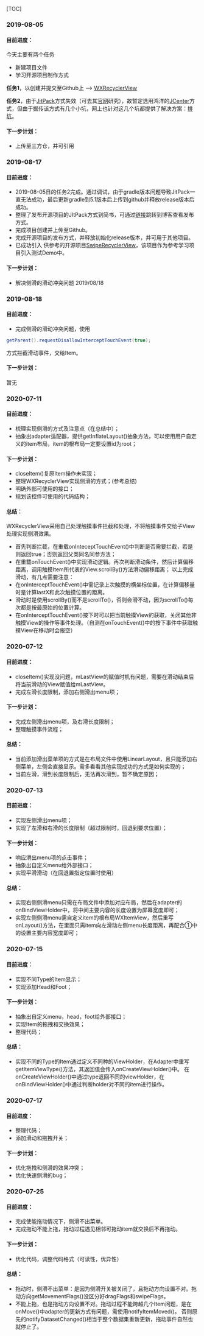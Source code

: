 [TOC]

### 2019-08-05
#### 目前进度： 
今天主要有两个任务
- 新建项目文件
- 学习开源项目制作方式

**任务1**，以创建并提交至Github上 --> [WXRecyclerView](https://github.com/welthy/WXRecyclerView)

**任务2**，由于[JitPack](https://www.jianshu.com/p/434911cd8732)方式失效（可去其[官网](https://jitpack.io/docs/ANDROID/)研究），故暂定选用鸿洋的[JCenter](https://blog.csdn.net/lmj623565791/article/details/51148825)方式，但由于据传该方式有几个小坑，网上也针对这几个坑都提供了解决方案：[排坑](https://blog.csdn.net/tmac2000/article/details/53261141)。
#### 下一步计划： 
- 上传至三方仓，并可引用

### 2019-08-17
#### 目前进度： 
- 2019-08-05日的任务2完成。通过调试，由于gradle版本问题导致JitPack一直无法成功，最后更新gradle到5.1版本后上传到github并释放release版本后成功。
- 整理了发布开源项目的JItPack方式到简书，可通过[链接](https://www.jianshu.com/p/9eebd2347db8)跳转到博客查看发布方式。
- 完成项目创建并上传至Github。
- 完成开源项目的发布方式，并释放初始化release版本，并可用于其他项目。
- 已成功引入 供参考的开源项目[SwipeRecyclerView](https://github.com/yanzhenjie/SwipeRecyclerView)，该项目作为参考学习项目引入测试Demo中。

#### 下一步计划：
- 解决侧滑的滑动冲突问题   2019/08/18

### 2019-08-18
#### 目前进度：
- 完成侧滑的滑动冲突问题，使用
```java
getParent().requestDisallowInterceptTouchEvent(true);
```
方式拦截滑动事件，交给Item。
#### 下一步计划： 
暂无

### 2020-07-11
#### 目前进度：  
- 梳理实现侧滑的方式及注意点（在总结中）；
- 抽象出adapter适配器，提供getInflateLayout()抽象方法，可以使用用户自定义的item布局，item的根布局一定要设置id为root；

#### 下一步计划： 
- closeItem()复原Item操作未实现；
- 整理WXRecyclerView实现侧滑的方式；(参考总结)
- 明确外部可使用的接口；
- 规划该控件可使用的代码结构；

#### 总结：
WXRecyclerView采用自己处理触摸事件拦截和处理，不将触摸事件交给子View处理实现侧滑效果。 
- 首先判断拦截，在重载onInteceptTouchEvent()中判断是否需要拦截，若是则返回true；否则返回父类同名同参方法；
- 在重载onTouchEvent()中实现滑动逻辑。再次判断滑动条件，然后计算偏移距离，调用触摸Item所代表的View.scrollBy()方法滑动偏移距离；
以上完成滑动，有几点需要注意： 
- 在onInterceptTouchEvent()中需记录上次触摸的横坐标位置，在计算偏移量时是计算lastX和此次触摸位置的距离。
- 滑动时是使用scrollBy()而不是scrollTo()，否则会滑不动，因为scrollTo()每次都是按最原始的位置计算。
- 在onInterceptTouchEvent()按下时可以把当前触摸View的获取，关闭其他非触摸View的操作等事件处理。（自测在onTouchEvent()中的按下事件中获取触摸View在移动时会报空）

### 2020-07-12
#### 目前进度： 
- closeItem()实现没问题，mLastView的赋值时机有问题，需要在滑动结束后将当前滑动的View赋值给mLastView。
- 完成左滑长度限制，添加右侧滑出menu项；

#### 下一步计划： 
- 完成左侧滑出menu项，及右滑长度限制；
- 整理触摸事件流程；

#### 总结： 
- 当前添加滑出菜单项的方式是在布局文件中使用LinearLayout，且只能添加右侧菜单，左侧会直接显示。需多看看其他实现成功的方式是如何实现的；
- 当前左滑，滑到长度限制后，无法再次滑到，暂不确定原因；

### 2020-07-13
#### 目前进度： 
- 实现左侧滑出menu项；
- 实现了左滑和右滑的长度限制（超过限制时，回退到要求位置）；

#### 下一步计划： 
- 响应滑出menu项的点击事件；
- 抽象出自定义menu给外部接口；
- 实现平滑滑动（在回退置指定位置时使用）

#### 总结： 
- 实现右侧侧滑menu只需在布局文件中添加对应布局，然后在adapter的onBindViewHolder中，将中间主要内容的长度设置为屏幕宽度即可；
- 实现左侧侧滑menu需自定义item的根布局WXItemView，然后重写onLayout()方法，在里面只需item向左滑动左侧menu长度距离，再配合①中的设置主要内容宽度即可；

### 2020-07-15
#### 目前进度： 
- 实现不同Type的Item显示；
- 实现添加Head和Foot；

#### 下一步计划：
- 抽象出自定义menu，head，foot给外部接口；
- 实现Item的拖拽和交换效果；
- 整理代码；

#### 总结： 
- 实现不同的Type的Item通过定义不同种的ViewHolder，在Adapter中重写getItemViewType()方法，其返回值会传入onCreateViewHolder()中。
在onCreateViewHolder()中通过type返回不同的viewHolder，在onBindViewHolder()中通过判断holder对不同的item进行操作。

### 2020-07-17
#### 目前进度： 
- 整理代码；
- 添加滑动和拖拽开关；

#### 下一步计划： 
- 优化拖拽和侧滑的效果冲突；
- 优化快速侧滑的bug；

### 2020-07-25
#### 目前进度：
- 完成使能拖动情况下，侧滑不出菜单。
- 完成拖动不能上拖，拖动过程遇见相邻可拖动item就交换后不再拖动。

#### 下一步计划： 
- 优化代码，调整代码格式（可读性，优异性）

#### 总结： 
- 拖动时，侧滑不出菜单：是因为侧滑开关被关闭了，且拖动方向设置不对。拖动方向getMovementFlags()没区分好dragFlags和swipeFlags。
- 不能上拖，也是拖动方向设置不对。拖动过程不能跨越几个Item问题，是在onMove()中adapter的更新方式有问题，需使用notifyItemMoved()。 
否则原先的notifyDatasetChanged()相当于整个数据集重新更新，拖动事件自然也就停止了。